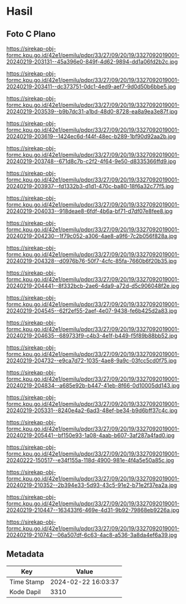 # Hasil

## Foto C Plano

https://sirekap-obj-formc.kpu.go.id/42e1/pemilu/pdpr/33/27/09/20/19/3327092019001-20240219-203131--45a396e0-849f-4d62-9894-dd1a06fd2b2c.jpg

https://sirekap-obj-formc.kpu.go.id/42e1/pemilu/pdpr/33/27/09/20/19/3327092019001-20240219-203411--dc373751-0dc1-4ed9-aef7-9d0d50b6bbe5.jpg

https://sirekap-obj-formc.kpu.go.id/42e1/pemilu/pdpr/33/27/09/20/19/3327092019001-20240219-203539--b9b7dc31-a1bd-48d0-8728-ea8a9ea3e87f.jpg

https://sirekap-obj-formc.kpu.go.id/42e1/pemilu/pdpr/33/27/09/20/19/3327092019001-20240219-203619--1424ec6d-f44f-48ec-b289-1bf90d92aa2b.jpg

https://sirekap-obj-formc.kpu.go.id/42e1/pemilu/pdpr/33/27/09/20/19/3327092019001-20240219-203748--671d8c7b-c2f2-4f64-9e50-d8335366ffd9.jpg

https://sirekap-obj-formc.kpu.go.id/42e1/pemilu/pdpr/33/27/09/20/19/3327092019001-20240219-203937--fd1332b3-d1d1-470c-ba80-18f6a32c77f5.jpg

https://sirekap-obj-formc.kpu.go.id/42e1/pemilu/pdpr/33/27/09/20/19/3327092019001-20240219-204033--918deae8-6fdf-4b6a-bf71-d7df07e8fee8.jpg

https://sirekap-obj-formc.kpu.go.id/42e1/pemilu/pdpr/33/27/09/20/19/3327092019001-20240219-204230--1f79c052-a306-4ae8-a9f6-7c2b056f828a.jpg

https://sirekap-obj-formc.kpu.go.id/42e1/pemilu/pdpr/33/27/09/20/19/3327092019001-20240219-204328--d0976b76-50f7-4cfc-85fa-7660b6f20b35.jpg

https://sirekap-obj-formc.kpu.go.id/42e1/pemilu/pdpr/33/27/09/20/19/3327092019001-20240219-204441--8f332bcb-2ae6-4da9-a72d-d5c906048f2e.jpg

https://sirekap-obj-formc.kpu.go.id/42e1/pemilu/pdpr/33/27/09/20/19/3327092019001-20240219-204545--62f2ef55-2aef-4e07-9438-fe6b425d2a83.jpg

https://sirekap-obj-formc.kpu.go.id/42e1/pemilu/pdpr/33/27/09/20/19/3327092019001-20240219-204635--689733f9-c4b3-4e1f-b449-f5f89b88bb52.jpg

https://sirekap-obj-formc.kpu.go.id/42e1/pemilu/pdpr/33/27/09/20/19/3327092019001-20240219-204732--e9ca7d72-1035-4ae8-9a9c-03fcc5cd0f75.jpg

https://sirekap-obj-formc.kpu.go.id/42e1/pemilu/pdpr/33/27/09/20/19/3327092019001-20240219-204834--a685e92b-b447-41eb-8f66-0d10005dd143.jpg

https://sirekap-obj-formc.kpu.go.id/42e1/pemilu/pdpr/33/27/09/20/19/3327092019001-20240219-205331--8240e4a2-6ad3-48ef-be34-b9d6bff37c4c.jpg

https://sirekap-obj-formc.kpu.go.id/42e1/pemilu/pdpr/33/27/09/20/19/3327092019001-20240219-205441--bf150e93-1a08-4aab-b607-3af287a4fad0.jpg

https://sirekap-obj-formc.kpu.go.id/42e1/pemilu/pdpr/33/27/09/20/19/3327092019001-20240222-150517--e34f155a-118d-4900-981e-4f4a5e50a85c.jpg

https://sirekap-obj-formc.kpu.go.id/42e1/pemilu/pdpr/33/27/09/20/19/3327092019001-20240219-210352--2b394e33-5d93-43c5-91e2-b71e2f37ea2a.jpg

https://sirekap-obj-formc.kpu.go.id/42e1/pemilu/pdpr/33/27/09/20/19/3327092019001-20240219-210447--163433f6-469e-4d31-9b92-79868eb9226a.jpg

https://sirekap-obj-formc.kpu.go.id/42e1/pemilu/pdpr/33/27/09/20/19/3327092019001-20240219-210742--06a507df-6c63-4ac8-a536-3a8da4ef6a39.jpg


## Metadata

| Key        | Value               |
| ---------- | ------------------- |
| Time Stamp | 2024-02-22 16:03:37 |
| Kode Dapil | 3310                |



